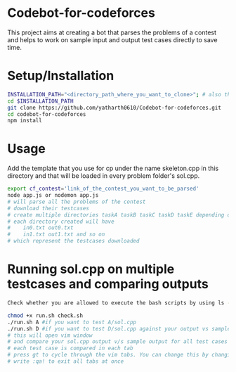 # Codebot-for-codeforces
This project aims at creating a bot that parses the problems of a contest and helps to work on sample input and output test cases directly to save time.

# Setup/Installation
```bash
INSTALLATION_PATH="<directory_path_where_you_want_to_clone>"; # also the dir where you will write solution
cd $INSTALLATION_PATH
git clone https://github.com/yatharth0610/Codebot-for-codeforces.git
cd codebot-for-codeforces
npm install
```

# Usage
Add the template that you use for cp under the name skeleton.cpp in this directory and that will be loaded in every problem folder's sol.cpp.

```bash
export cf_contest='link_of_the_contest_you_want_to_be_parsed'
node app.js or nodemon app.js
# will parse all the problems of the contest
# download their testcases
# create multiple directories taskA taskB taskC taskD taskE depending on the number of problems in contest
# each directory created will have 
#    in0.txt out0.txt 
#    in1.txt out1.txt and so on 
# which represent the testcases downloaded
```

# Running sol.cpp on multiple testcases and comparing outputs
```bash
Check whether you are allowed to execute the bash scripts by using ls -la if the bash scripts are not executable then run

chmod +x run.sh check.sh
./run.sh A #if you want to test A/sol.cpp
./run.sh D #if you want to test D/sol.cpp against your output vs sample output
# this will open vim window
# and compare your sol.cpp output v/s sample output for all test cases
# each test case is compared in each tab
# press gt to cycle through the vim tabs. You can change this by changing your .vimrc and adding option of your choice. I have changed this to ctrl + -> and ctrl + <- but you can use whatever suits you.
# write :qa! to exit all tabs at once
```
